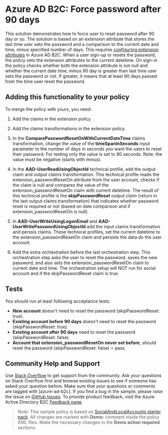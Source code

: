 # Azure AD B2C: Force password after 90 days

This solution demonstrates how to force user to reset password after 90 day or so. The solution is based on an extension attribute that stores the last time user sets the password and a comparison to the current date and time, minus specified number of days. This requires [configuring extension attributes](https://docs.microsoft.com/en-us/azure/active-directory-b2c/active-directory-b2c-create-custom-attributes-profile-edit-custom) in Azure AD B2C. When a user sign-up or resets the password, the policy sets the extension attributes to the current datetime. On sign-in the policy checks whether both the extension attribute is not null and whether the current date time, minus 90 day is greater than last time user sets the password or not. If greater, it means that at least 90 days passed from the time user reset the password.

## Adding this functionality to your policy
To merge the policy with yours, you need:
1.	Add the claims in the extension policy

1.	Add the claims transformations in the extension policy.

1. In the **ComparePasswordResetOnWithCurrentDateTime** claims transformation, change the value of the **timeSpanInSeconds** input parameter to the number of days in seconds you want the users to reset their password. For testing only the value is set to 80 seconds. Note: the value must be negative (starts with minus).

1. In the **AAD-UserReadUsingObjectId** technical profile, add the output claim and output claims transformation.  This technical profile reads the extension_passwordResetOn attribute from the user account, checks if the claim is null and compares the value of the extension_passwordResetOn claim with current datetime. The result of this technical profile is the **skipPasswordReset** output claim (return in the last output claims transformation) that indicates whether password reset is required or not (based on date comparison and if extension_passwordResetOn is null).

1. In **AAD-UserWriteUsingLogonEmail** and **AAD-UserWritePasswordUsingObjectId** add the input claims transformation and perssis claims. These technical profiles, set the current datetime to the extension_passwordResetOn claim and persists the data do the user account.

1.	Add the extra orchestration before the last orchestration step. This orchestration step asks the user to reset the password, saves the new password, and also sets the extension_passwordResetOn claim to current date and time. The orchestration setup will NOT run for social account and if the skipPasswordReset claim is true. 

## Tests
You should run at least following acceptance tests:
- **New account** doesn't need to reset the password (skipPasswordReset: true).
- **Existing account before 90 days** doesn't need to reset the password (skipPasswordReset: true).
- **Existing account after 90 days** need to reset the password (skipPasswordReset: false).
- **Account that extension_passwordResetOn never set before**, should reset the password (skipPasswordReset: false) = pass.


## Community Help and Support
Use [Stack Overflow](https://stackoverflow.com/questions/tagged/azure-ad-b2c) to get support from the community. Ask your questions on Stack Overflow first and browse existing issues to see if someone has asked your question before. Make sure that your questions or comments are tagged with [azure-ad-b2c].
If you find a bug in the sample, please raise the issue on [GitHub Issues](https://github.com/azure-ad-b2c/samples/issues).
To provide product feedback, visit the Azure Active Directory B2C [Feedback page](https://feedback.azure.com/forums/169401-azure-active-directory?category_id=160596).

> Note:  This sample policy is based on [SocialAndLocalAccounts starter pack](https://github.com/Azure-Samples/active-directory-b2c-custom-policy-starterpack/tree/master/SocialAndLocalAccounts). All changes are marked with **Demo:** comment inside the policy XML files. Make the necessary changes in the **Demo action required** sections.
